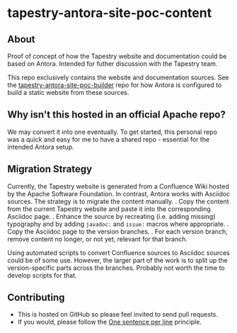 # tapestry-antora-site-poc-content

## About
Proof of concept of how the Tapestry website and documentation could be based on Antora.
Intended for futher discussion with the Tapestry team.

This repo exclusively contains the website and documentation sources.
See the [tapestry-antora-site-poc-builder](https://github.com/vjlamp/tapestry-antora-site-poc-builder) repo for how Antora is configured to build a static website from these sources.

## Why isn't this hosted in an official Apache repo?
We may convert it into one eventually.
To get started, this personal repo was a quick and easy for me to have a shared repo - essential for the intended Antora setup.

## Migration Strategy
Currently, the Tapestry website is generated from a Confluence Wiki hosted by the Apache Software Foundation.
In contrast, Antora works with Asciidoc sources.
The strategy is to migrate the content manually.
. Copy the content from the current Tapestry website and paste it into the corresponding Asciidoc page.
. Enhance the source by recreating (i.e. adding missing) typography and by adding `javadoc:` and `issue:` macros where appropriate.
. Copy the Asciidoc page to the version branches.
. For each version branch, remove content no longer, or not yet, relevant for that branch.

Using automated scripts to convert Confluence sources to Asciidoc sources could be of some use. However, the larger part of the work is to split up the version-specific parts across the branches. Probably not worth the time to develop scripts for that.

## Contributing
* This is hosted on GitHub so please feel invited to send pull requests.
* If you would, please follow the [One sentence per line](https://asciidoctor.org/docs/asciidoc-recommended-practices/#one-sentence-per-line) principle.

